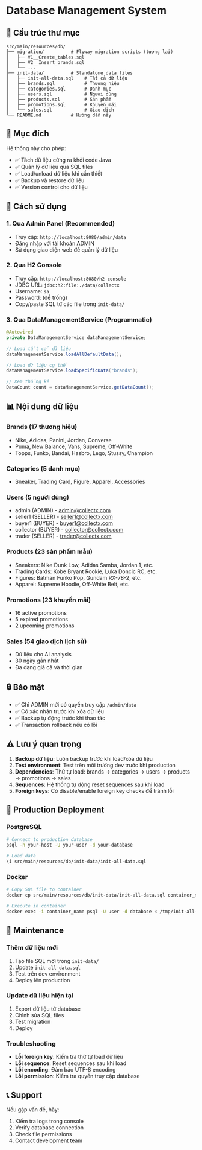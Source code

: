 # Database Management System

## 📁 Cấu trúc thư mục

```
src/main/resources/db/
├── migration/          # Flyway migration scripts (tương lai)
│   ├── V1__Create_tables.sql
│   ├── V2__Insert_brands.sql
│   └── ...
├── init-data/          # Standalone data files
│   ├── init-all-data.sql    # Tất cả dữ liệu
│   ├── brands.sql           # Thương hiệu
│   ├── categories.sql       # Danh mục
│   ├── users.sql            # Người dùng
│   ├── products.sql         # Sản phẩm
│   ├── promotions.sql       # Khuyến mãi
│   └── sales.sql            # Giao dịch
└── README.md           # Hướng dẫn này
```

## 🎯 Mục đích

Hệ thống này cho phép:
- ✅ Tách dữ liệu cứng ra khỏi code Java
- ✅ Quản lý dữ liệu qua SQL files
- ✅ Load/unload dữ liệu khi cần thiết
- ✅ Backup và restore dữ liệu
- ✅ Version control cho dữ liệu

## 🔧 Cách sử dụng

### 1. Qua Admin Panel (Recommended)
- Truy cập: `http://localhost:8080/admin/data`
- Đăng nhập với tài khoản ADMIN
- Sử dụng giao diện web để quản lý dữ liệu

### 2. Qua H2 Console
- Truy cập: `http://localhost:8080/h2-console`
- JDBC URL: `jdbc:h2:file:./data/collectx`
- Username: `sa`
- Password: (để trống)
- Copy/paste SQL từ các file trong `init-data/`

### 3. Qua DataManagementService (Programmatic)
```java
@Autowired
private DataManagementService dataManagementService;

// Load tất cả dữ liệu
dataManagementService.loadAllDefaultData();

// Load dữ liệu cụ thể
dataManagementService.loadSpecificData("brands");

// Xem thống kê
DataCount count = dataManagementService.getDataCount();
```

## 📊 Nội dung dữ liệu

### Brands (17 thương hiệu)
- Nike, Adidas, Panini, Jordan, Converse
- Puma, New Balance, Vans, Supreme, Off-White
- Topps, Funko, Bandai, Hasbro, Lego, Stussy, Champion

### Categories (5 danh mục)
- Sneaker, Trading Card, Figure, Apparel, Accessories

### Users (5 người dùng)
- admin (ADMIN) - admin@collectx.com
- seller1 (SELLER) - seller1@collectx.com
- buyer1 (BUYER) - buyer1@collectx.com
- collector (BUYER) - collector@collectx.com
- trader (SELLER) - trader@collectx.com

### Products (23 sản phẩm mẫu)
- Sneakers: Nike Dunk Low, Adidas Samba, Jordan 1, etc.
- Trading Cards: Kobe Bryant Rookie, Luka Doncic RC, etc.
- Figures: Batman Funko Pop, Gundam RX-78-2, etc.
- Apparel: Supreme Hoodie, Off-White Belt, etc.

### Promotions (23 khuyến mãi)
- 16 active promotions
- 5 expired promotions  
- 2 upcoming promotions

### Sales (54 giao dịch lịch sử)
- Dữ liệu cho AI analysis
- 30 ngày gần nhất
- Đa dạng giá cả và thời gian

## 🔒 Bảo mật

- ✅ Chỉ ADMIN mới có quyền truy cập `/admin/data`
- ✅ Có xác nhận trước khi xóa dữ liệu
- ✅ Backup tự động trước khi thao tác
- ✅ Transaction rollback nếu có lỗi

## ⚠️ Lưu ý quan trọng

1. **Backup dữ liệu**: Luôn backup trước khi load/xóa dữ liệu
2. **Test environment**: Test trên môi trường dev trước khi production
3. **Dependencies**: Thứ tự load: brands → categories → users → products → promotions → sales
4. **Sequences**: Hệ thống tự động reset sequences sau khi load
5. **Foreign keys**: Có disable/enable foreign key checks để tránh lỗi

## 🚀 Production Deployment

### PostgreSQL
```bash
# Connect to production database
psql -h your-host -U your-user -d your-database

# Load data
\i src/main/resources/db/init-data/init-all-data.sql
```

### Docker
```bash
# Copy SQL file to container
docker cp src/main/resources/db/init-data/init-all-data.sql container_name:/tmp/

# Execute in container
docker exec -i container_name psql -U user -d database < /tmp/init-all-data.sql
```

## 📝 Maintenance

### Thêm dữ liệu mới
1. Tạo file SQL mới trong `init-data/`
2. Update `init-all-data.sql`
3. Test trên dev environment
4. Deploy lên production

### Update dữ liệu hiện tại
1. Export dữ liệu từ database
2. Chỉnh sửa SQL files
3. Test migration
4. Deploy

### Troubleshooting
- **Lỗi foreign key**: Kiểm tra thứ tự load dữ liệu
- **Lỗi sequence**: Reset sequences sau khi load
- **Lỗi encoding**: Đảm bảo UTF-8 encoding
- **Lỗi permission**: Kiểm tra quyền truy cập database

## 📞 Support

Nếu gặp vấn đề, hãy:
1. Kiểm tra logs trong console
2. Verify database connection
3. Check file permissions
4. Contact development team
